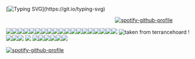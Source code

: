 [![Typing SVG](https://readme-typing-svg.demolab.com?font=Source+Code+Pro&pause=20000&color=FF48A272&center=true&width=900&lines=%231+jeff+the+killer+fan+%3E_%3E+!!!!)](https://git.io/typing-svg)

⠀⠀⠀⠀⠀⠀⠀⠀⠀⠀⠀⠀⠀⠀⠀⠀⠀⠀⠀⠀⠀⠀⠀⠀⠀⠀⠀⠀⠀[![spotify-github-profile](https://spotify-github-profile.kittinanx.com/api/view?uid=rcz1t3kpewneahhisy6hhxu1j&cover_image=true&theme=novatorem&show_offline=false&background_color=121212&interchange=false&bar_color=000000&bar_color_cover=false)](https://github.com/kittinan/spotify-github-profile)

![](https://i.imgur.com/t8qhMrG.png)![](https://i.imgur.com/1T7PqZe.gif)![](https://i.imgur.com/bE325tu.png)![](https://i.imgur.com/jBf08OQ.png)![](https://i.imgur.com/0fs6nlB.gif)![](https://i.imgur.com/3GNHB2i.png)![](https://i.imgur.com/SQGpivi.jpeg)![](https://i.imgur.com/Iz1TXeP.png)![](https://i.imgur.com/SJ7f02i.png)![](https://i.imgur.com/LWyWL86.gif)![](https://i.imgur.com/nMySNeY.png)![](https://i.imgur.com/DvgxO1a.png)![](https://i.imgur.com/R8oPbsW.png)![](https://i.imgur.com/SfYTLdi.jpg)![](https://i.imgur.com/Truig1X.jpg)![](https://i.imgur.com/VayrVeC.png)![](https://i.imgur.com/fRKqc5x.png)![](https://i.imgur.com/aETF2Ps.jpg)![](https://i.imgur.com/RWLg7Wu.gif) ![taken from terrancehoard](https://i.imgur.com/FNJSERA.gif) !![](https://i.imgur.com/uPbR1qt.png)![](https://i.imgur.com/GjtXzJ9.png)![](https://i.imgur.com/gWJ1jlt.png) ![](https://i.imgur.com/XmwC2IW.gif) ![](https://i.imgur.com/dgfMrW1.png)![](https://i.imgur.com/2bEDgWR.png)![](https://i.imgur.com/RpWs20e.png)![](https://i.imgur.com/VrjT4RH.png)![](https://i.imgur.com/mmDQm8O.png)![](https://i.imgur.com/aRM8vfW.png)

[![spotify-github-profile](https://spotify-github-profile.kittinanx.com/api/view?uid=rcz1t3kpewneahhisy6hhxu1j&cover_image=true&theme=novatorem&show_offline=false&background_color=121212&interchange=false&bar_color=000000&bar_color_cover=false)](https://github.com/kittinan/spotify-github-profile)
